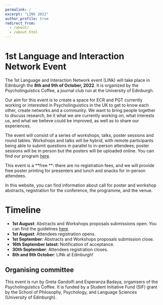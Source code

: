 ```yaml
---
permalink: /
excerpt: "LINk 2022"
author_profile: true
redirect_from: 
  - /about/
  - /about.html
---
```


1st Language and Interaction Network Event 
======
The 1st Language and Interaction Network event (LINk) will take place in Edinburgh the **8th and 9th of October, 2022**. It is organized by the Psycholinguistics Coffee, a journal club run at the University of Edinburgh.

Our aim for this event is to create a space for ECR and PGT currently working or interested in Psycholinguistics in the UK to get to know each other, create networks and a community. We want to bring people together to discuss research, be it what we are currently working on, what interests us, and what we believe could be improved, as well as to share our experiences.

The event will consist of a series of workshops, talks, poster sessions and round tables. Workshops and talks will be hybrid, with remote participants being able to submit questions in parallel to in-person attendees; poster sessions will be in person but the posters will be uploaded online. You can find our program [here](https://linkedi2022.github.io/program/).

This event is a **free **: there are no registration fees, and we will provide free poster printing for presenters and lunch and snacks for in-person attendees.

In this website, you can find information about call for poster and workshop abstracts, registration for the conference, the programme, and the venue.

Timeline
======
- **1st August**: Abstracts and Workshops proposals submissions open. You can find the guidelines [here](https://linkedi2022.github.io/submissions/).
- **1st August**: Attendees registration opens.
- **1st September**: Abstracts and Workshops proposals submission close.
- **16th September latest**: Notification of acceptance.
- **30th September**: Attendees registration closes. 
- **8th and 9th October**: LINk at Edinburgh!

Organising committee
------
This event is run by Greta Gandolfi and Esperanza Badaya, organisers of the Psycholinguistics Coffee. It is funded by a Student Initiative Fund (SIF) grant by the School of Philosophy, Psychology, and Language Sciences (University of Edinburgh).
